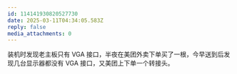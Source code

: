 ```yaml
---
id: 114141930820527730
date: 2025-03-11T04:34:05.583Z
reply: false
media_attachments: 0
---
```


装机时发现老主板只有 VGA 接口，半夜在美团外卖下单买了一根，今早送到后发现几台显示器都没有 VGA 接口，又美团上下单一个转接头。

